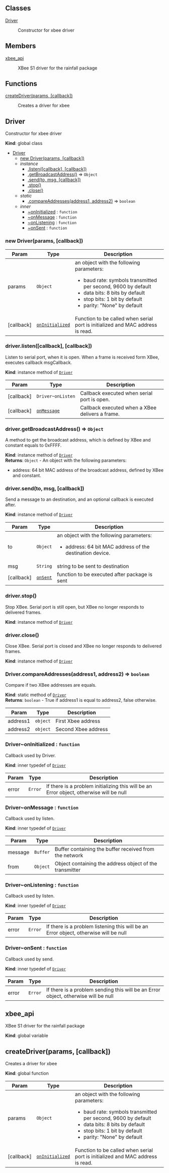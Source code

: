 ## Classes

<dl>
<dt><a href="#Driver">Driver</a></dt>
<dd><p>Constructor for xbee driver</p>
</dd>
</dl>

## Members

<dl>
<dt><a href="#xbee_api">xbee_api</a></dt>
<dd><p>XBee S1 driver for the rainfall package</p>
</dd>
</dl>

## Functions

<dl>
<dt><a href="#createDriver">createDriver(params, [callback])</a></dt>
<dd><p>Creates a driver for xbee</p>
</dd>
</dl>

<a name="Driver"></a>

## Driver
Constructor for xbee driver

**Kind**: global class  

* [Driver](#Driver)
    * [new Driver(params, [callback])](#new_Driver_new)
    * _instance_
        * [.listen([callback], [callback])](#Driver+listen)
        * [.getBroadcastAddress()](#Driver+getBroadcastAddress) ⇒ <code>Object</code>
        * [.send(to, msg, [callback])](#Driver+send)
        * [.stop()](#Driver+stop)
        * [.close()](#Driver+close)
    * _static_
        * [.compareAddresses(address1, address2)](#Driver.compareAddresses) ⇒ <code>boolean</code>
    * _inner_
        * [~onInitialized](#Driver..onInitialized) : <code>function</code>
        * [~onMessage](#Driver..onMessage) : <code>function</code>
        * [~onListening](#Driver..onListening) : <code>function</code>
        * [~onSent](#Driver..onSent) : <code>function</code>

<a name="new_Driver_new"></a>

### new Driver(params, [callback])

| Param | Type | Description |
| --- | --- | --- |
| params | <code>Object</code> | an object with the following parameters:<br/> 	<ul> 		<li>baud rate: symbols transmitted per second, 9600 by default 		<li>data bits: 8 bits by default 		<li>stop bits: 1 bit by default 		<li>parity: "None" by default 	</ul> |
| [callback] | <code>[onInitialized](#Driver..onInitialized)</code> | Function to be called when serial port is initialized and MAC address is read. |

<a name="Driver+listen"></a>

### driver.listen([callback], [callback])
Listen to serial port, when it is open. When a frame is received form XBee, executes callback msgCallback.

**Kind**: instance method of <code>[Driver](#Driver)</code>  

| Param | Type | Description |
| --- | --- | --- |
| [callback] | <code>Driver~onListen</code> | Callback executed when serial port is open. |
| [callback] | <code>[onMessage](#Driver..onMessage)</code> | Callback executed when a XBee delivers a frame. |

<a name="Driver+getBroadcastAddress"></a>

### driver.getBroadcastAddress() ⇒ <code>Object</code>
A method to get the broadcast address, which is defined by XBee and constant equals to 0xFFFF.

**Kind**: instance method of <code>[Driver](#Driver)</code>  
**Returns**: <code>Object</code> - An object with the following parameters:<br/>
<ul>
 <li>address: 64 bit MAC address of the broadcast address, defined by XBee and constant.
</ul>  
<a name="Driver+send"></a>

### driver.send(to, msg, [callback])
Send a message to an destination, and an optional callback is executed after.

**Kind**: instance method of <code>[Driver](#Driver)</code>  

| Param | Type | Description |
| --- | --- | --- |
| to | <code>Object</code> | an object with the following parameters:<br/> <ul>  <li>address: 64 bit MAC address of the destination device. </ul> |
| msg | <code>String</code> | string to be sent to destination |
| [callback] | <code>[onSent](#Driver..onSent)</code> | function to be executed after package is sent |

<a name="Driver+stop"></a>

### driver.stop()
Stop XBee. Serial port is still open, but XBee no longer responds to delivered frames.

**Kind**: instance method of <code>[Driver](#Driver)</code>  
<a name="Driver+close"></a>

### driver.close()
Close XBee. Serial port is closed and XBee no longer responds to delivered frames.

**Kind**: instance method of <code>[Driver](#Driver)</code>  
<a name="Driver.compareAddresses"></a>

### Driver.compareAddresses(address1, address2) ⇒ <code>boolean</code>
Compare if two XBee addresses are equals.

**Kind**: static method of <code>[Driver](#Driver)</code>  
**Returns**: <code>boolean</code> - True if address1 is equal to address2, false otherwise.  

| Param | Type | Description |
| --- | --- | --- |
| address1 | <code>object</code> | First Xbee address |
| address2 | <code>object</code> | Second Xbee address |

<a name="Driver..onInitialized"></a>

### Driver~onInitialized : <code>function</code>
Callback used by Driver.

**Kind**: inner typedef of <code>[Driver](#Driver)</code>  

| Param | Type | Description |
| --- | --- | --- |
| error | <code>Error</code> | If there is a problem initializing this will be an Error object, otherwise will be null |

<a name="Driver..onMessage"></a>

### Driver~onMessage : <code>function</code>
Callback used by listen.

**Kind**: inner typedef of <code>[Driver](#Driver)</code>  

| Param | Type | Description |
| --- | --- | --- |
| message | <code>Buffer</code> | Buffer containing the buffer received from the network |
| from | <code>Object</code> | Object containing the address object of the transmitter |

<a name="Driver..onListening"></a>

### Driver~onListening : <code>function</code>
Callback used by listen.

**Kind**: inner typedef of <code>[Driver](#Driver)</code>  

| Param | Type | Description |
| --- | --- | --- |
| error | <code>Error</code> | If there is a problem listening this will be an Error object, otherwise will be null |

<a name="Driver..onSent"></a>

### Driver~onSent : <code>function</code>
Callback used by send.

**Kind**: inner typedef of <code>[Driver](#Driver)</code>  

| Param | Type | Description |
| --- | --- | --- |
| error | <code>Error</code> | If there is a problem sending this will be an Error object, otherwise will be null |

<a name="xbee_api"></a>

## xbee_api
XBee S1 driver for the rainfall package

**Kind**: global variable  
<a name="createDriver"></a>

## createDriver(params, [callback])
Creates a driver for xbee

**Kind**: global function  

| Param | Type | Description |
| --- | --- | --- |
| params | <code>Object</code> | an object with the following parameters:<br/> 	<ul> 		<li>baud rate: symbols transmitted per second, 9600 by default 		<li>data bits: 8 bits by default 		<li>stop bits: 1 bit by default 		<li>parity: "None" by default 	</ul> |
| [callback] | <code>[onInitialized](#Driver..onInitialized)</code> | Function to be called when serial port is initialized and MAC address is read. |

